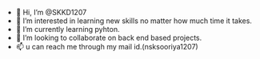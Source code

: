 - 👋 Hi, I’m @SKKD1207
- 👀 I’m interested in learning new skills no matter how much time it takes.
- 🌱 I’m currently learning pyhton.
- 💞️ I’m looking to collaborate on back end based projects.
- 📫 u can reach me through my mail id.(nsksooriya1207)
